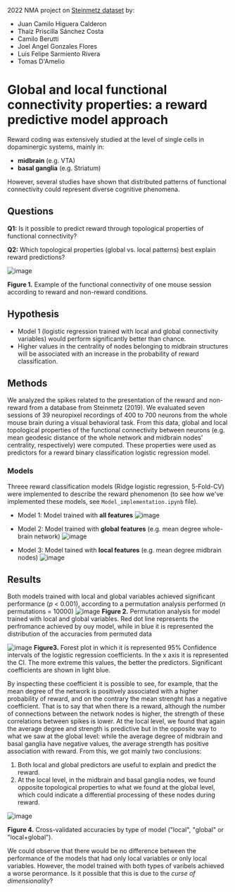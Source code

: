 
2022 NMA project on [Steinmetz dataset](https://www.ncbi.nlm.nih.gov/pmc/articles/PMC6913580/) by:
- Juan Camilo Higuera Calderon
- Thaiz Priscilla Sánchez Costa
- Camilo Berutti
- Joel Angel Gonzales Flores
- Luis Felipe Sarmiento Rivera
- Tomas D'Amelio 

# Global and local functional connectivity properties: a reward predictive model approach

Reward coding was extensively studied at the level of single cells in dopaminergic systems, mainly in:
- **midbrain** (e.g. VTA)
- **basal ganglia** (e.g. Striatum)

However, several studies have shown that distributed patterns of functional connectivity could represent diverse cognitive phenomena.  

## Questions

**Q1:** Is it possible to predict reward through topological properties of functional connectivity?

**Q2:** Which topological properties (global vs. local patterns) best explain reward predictions?

![image](https://user-images.githubusercontent.com/79924152/181863019-feb89509-f7a8-4a72-9c12-6c6dab9b890a.png)

**Figure 1.** Example of the functional connectivity of one mouse session according to reward and non-reward conditions.


## Hypothesis

- Model 1 (logistic regression trained with local and global connectivity variables) would perform significantly better than chance.
- Higher values in the centrality of nodes belonging to midbrain structures will be associated with an increase in the probability of reward classification.

## Methods

We analyzed the spikes related to the presentation of the reward and non-reward from a database from Steinmetz (2019). We evaluated seven sessions of 39 neuropixel recordings of 400 to 700 neurons from the whole mouse brain during a visual behavioral task. From this data, global and local topological properties of the functional connectivity between neurons (e.g. mean geodesic distance of the whole network and midbrain nodes’ centrality, respectively) were computed. These properties were used as predictors for a reward binary classification logistic regression model. 

### Models

Threee reward classification models (Ridge logistic regression, 5-Fold-CV) were implemented to describe the reward phenomenon (to see how we've implemented these models, see `Model_implementation.ipynb` file).
- Model 1: Model trained with **all features**
![image](https://user-images.githubusercontent.com/79924152/181862736-5ac5c900-ffb7-4c2f-8ec0-d77d763c7852.png)

- Model 2: Model trained with **global features** (e.g. mean degree whole-brain network)
![image](https://user-images.githubusercontent.com/79924152/181862831-95453344-79ca-4825-bc1b-d3bb7b6f329b.png)

- Model 3: Model tained with **local features** (e.g. mean degree midbrain nodes)
![image](https://user-images.githubusercontent.com/79924152/181862838-6df2e601-f8ac-4e03-8337-b145200811d4.png)

## Results
Both models trained with local and global variables achieved significant performance (_p_ < 0.001), according to a permutation analysis performed (_n_ permutations = 10000)
![image](https://user-images.githubusercontent.com/79924152/181863040-2887b222-990d-460b-a8db-0d96543f871a.png)
**Figure 2.** Permutation analysis for model trained with local and global variables. Red dot line represents the perfromance achieved by ouy model, while in blue it is represented the distribution of the accuracies from permuted data

![image](https://user-images.githubusercontent.com/79924152/181863222-6ac93a4c-499a-4706-af71-d3742451f3fd.png)
**Figure3.**  Forest plot in which it is represented 95% Confidence intervals of the logistic regression coefficients. In the x axis it is represented the CI. The more extreme this values, the better the predictors. Significant coefficients are shown in light blue.

By inspecting these coefficient it is possible to see, for example, that the mean degree of the network is positively associated with a higher probability of reward, and on the contrary the mean strenght has a negative coefficient. That is to say that when there is a reward, although the number of connections between the network nodes is higher, the strength of these correlations between spikes is lower.
At the local level,  we found that again the average degree and strength is predictive but in the opposite way to what we saw at the global level:  while the average degree of midbrain and basal ganglia have negative values, the average strength has positive association with reward. 
From this, we got mainly two conclusions:
1. Both local and global predictors are useful to explain and predict the reward. 
2. At the local level, in the midbrain and basal ganglia nodes, we found opposite topological properties to what we found at the global level, which could indicate a differential processing of these nodes during reward.

![image](https://user-images.githubusercontent.com/79924152/181863316-5559c28a-1825-44a7-bea8-11c946969d74.png)

**Figure 4.** Cross-validated accuracies by type of model ("local", "global" or "local+global").

We could observe that there would be no difference between the performance of the models that had only local variables or only local variables. However, the model trained with both types of varibels achieved a worse perormance. Is it possible that this is due to the *curse of dimensionality*?



